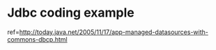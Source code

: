 Jdbc coding example
======

ref=http://today.java.net/2005/11/17/app-managed-datasources-with-commons-dbcp.html
